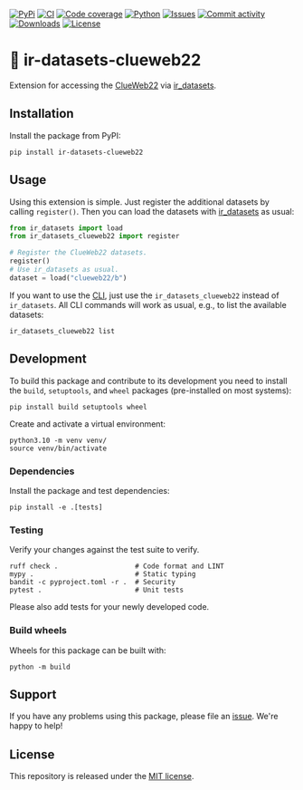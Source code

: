 [![PyPi](https://img.shields.io/pypi/v/ir-datasets-clueweb22?style=flat-square)](https://pypi.org/project/ir-datasets-clueweb22/)
[![CI](https://img.shields.io/github/actions/workflow/status/heinrichreimer/ir-datasets-clueweb22/ci.yml?branch=main&style=flat-square)](https://github.com/heinrichreimer/ir-datasets-clueweb22/actions/workflows/ci.yml)
[![Code coverage](https://img.shields.io/codecov/c/github/heinrichreimer/ir-datasets-clueweb22?style=flat-square)](https://codecov.io/github/heinrichreimer/ir-datasets-clueweb22/)
[![Python](https://img.shields.io/pypi/pyversions/ir-datasets-clueweb22?style=flat-square)](https://pypi.org/project/ir-datasets-clueweb22/)
[![Issues](https://img.shields.io/github/issues/heinrichreimer/ir-datasets-clueweb22?style=flat-square)](https://github.com/heinrichreimer/ir-datasets-clueweb22/issues)
[![Commit activity](https://img.shields.io/github/commit-activity/m/heinrichreimer/ir-datasets-clueweb22?style=flat-square)](https://github.com/heinrichreimer/ir-datasets-clueweb22/commits)
[![Downloads](https://img.shields.io/pypi/dm/ir-datasets-clueweb22?style=flat-square)](https://pypi.org/project/ir-datasets-clueweb22/)
[![License](https://img.shields.io/github/license/heinrichreimer/ir-datasets-clueweb22?style=flat-square)](LICENSE)

# 💾 ir-datasets-clueweb22

Extension for accessing the [ClueWeb22](https://lemurproject.org/clueweb22/) via [ir_datasets](https://ir-datasets.com/).

## Installation

Install the package from PyPI:

```shell
pip install ir-datasets-clueweb22
```

## Usage

Using this extension is simple. Just register the additional datasets by calling `register()`. Then you can load the datasets with [ir_datasets](https://ir-datasets.com/python.html) as usual:

```python
from ir_datasets import load
from ir_datasets_clueweb22 import register

# Register the ClueWeb22 datasets.
register()
# Use ir_datasets as usual.
dataset = load("clueweb22/b")
```

If you want to use the [CLI](https://ir-datasets.com/cli.html), just use the `ir_datasets_clueweb22` instead of `ir_datasets`. All CLI commands will work as usual, e.g., to list the available datasets:

```shell
ir_datasets_clueweb22 list
```

## Development

To build this package and contribute to its development you need to install the `build`, `setuptools`, and `wheel` packages (pre-installed on most systems):

```shell
pip install build setuptools wheel
```

Create and activate a virtual environment:

```shell
python3.10 -m venv venv/
source venv/bin/activate
```

### Dependencies

Install the package and test dependencies:

```shell
pip install -e .[tests]
```

### Testing

Verify your changes against the test suite to verify.

```shell
ruff check .                   # Code format and LINT
mypy .                         # Static typing
bandit -c pyproject.toml -r .  # Security
pytest .                       # Unit tests
```

Please also add tests for your newly developed code.

### Build wheels

Wheels for this package can be built with:

```shell
python -m build
```

## Support

If you have any problems using this package, please file an [issue](https://github.com/heinrichreimer/ir-datasets-clueweb22/issues/new).
We're happy to help!

## License

This repository is released under the [MIT license](LICENSE).
